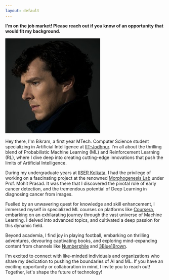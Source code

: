 ```yaml
---
layout: default
---
```

**I'm on the job market! Please reach out if you know of an opportunity that would fit my background.**

<img class="profile-picture" src="sherlock.jpg">

Hey there, I'm Bikram, a first year MTech. Computer Science student specializing in Artificial Intelligence at [IIT-Jodhpur](https://www.iitj.ac.in/). I'm all about the thrilling blend of Probabilistic Machine Learning (ML) and Reinforcement Learning (RL), where I dive deep into creating cutting-edge innovations that push the limits of Artificial Intelligence.


During my undergraduate years at [IISER Kolkata](https://www.iiserkol.ac.in/web/en/#gsc.tab=0), I had the privilege of working on a fascinating project at the renowned [Morphogenesis Lab](https://sites.google.com/view/morphogenesis-lab-iiserkolkata/about-us?authuser=0) under Prof. Mohit Prasad. It was there that I discovered the pivotal role of early cancer detection, and the tremendous potential of Deep Learning in diagnosing cancer from images.

Fuelled by an unwavering quest for knowledge and skill enhancement, I immersed myself in specialized ML courses on platforms like [Coursera](https://www.coursera.org/), embarking on an exhilarating journey through the vast universe of Machine Learning. I delved into advanced topics, and cultivated a deep passion for this dynamic field.

Beyond academia, I find joy in playing football, embarking on thrilling adventures, devouring captivating books, and exploring mind-expanding content from channels like [Numberphile](https://www.numberphile.com/) and [3Blue1Brown](https://www.3blue1brown.com/).

I'm excited to connect with like-minded individuals and organizations who share my dedication to pushing the boundaries of AI and ML. If you have an exciting opportunity or collaboration in mind, I invite you to reach out! Together, let's shape the future of technology!

